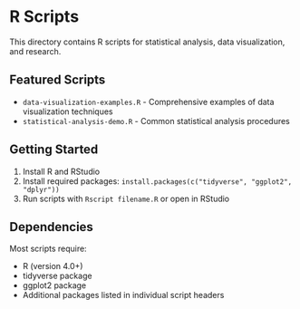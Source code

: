 # R Scripts

This directory contains R scripts for statistical analysis, data visualization, and research.

## Featured Scripts
- `data-visualization-examples.R` - Comprehensive examples of data visualization techniques
- `statistical-analysis-demo.R` - Common statistical analysis procedures

## Getting Started
1. Install R and RStudio
2. Install required packages: `install.packages(c("tidyverse", "ggplot2", "dplyr"))`
3. Run scripts with `Rscript filename.R` or open in RStudio

## Dependencies
Most scripts require:
- R (version 4.0+)
- tidyverse package
- ggplot2 package
- Additional packages listed in individual script headers